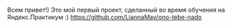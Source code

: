 Всем привет!)
Это мой первый проект, сделанный во время обучения на Яндекс.Практикум :)
https://github.com/LiannaMay/ono-tebe-nado

